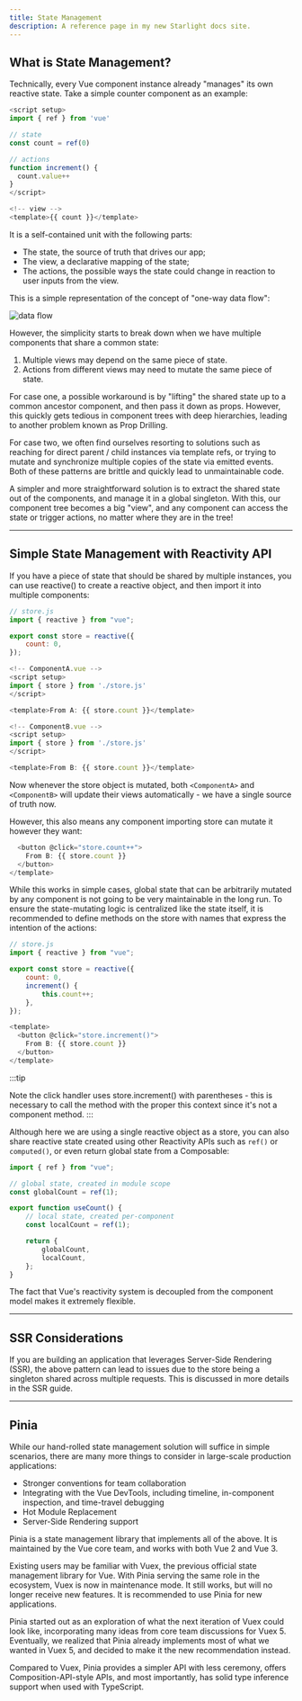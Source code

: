 ```yaml
---
title: State Management
description: A reference page in my new Starlight docs site.
---
```


## What is State Management?​

Technically, every Vue component instance already "manages" its own reactive state. Take a simple counter component as an example:

```js
<script setup>
import { ref } from 'vue'

// state
const count = ref(0)

// actions
function increment() {
  count.value++
}
</script>

<!-- view -->
<template>{{ count }}</template>
```

It is a self-contained unit with the following parts:

- The state, the source of truth that drives our app;
- The view, a declarative mapping of the state;
- The actions, the possible ways the state could change in reaction to user inputs from the view.

This is a simple representation of the concept of "one-way data flow":

![data flow](https://res.cloudinary.com/dmvphwhvc/image/upload/v1749474635/dataflow_hrywuu.png)

However, the simplicity starts to break down when we have multiple components that share a common state:

1. Multiple views may depend on the same piece of state.
2. Actions from different views may need to mutate the same piece of state.

For case one, a possible workaround is by "lifting" the shared state up to a common ancestor component, and then pass it down as props. However, this quickly gets tedious in component trees with deep hierarchies, leading to another problem known as Prop Drilling.

For case two, we often find ourselves resorting to solutions such as reaching for direct parent / child instances via template refs, or trying to mutate and synchronize multiple copies of the state via emitted events. Both of these patterns are brittle and quickly lead to unmaintainable code.

A simpler and more straightforward solution is to extract the shared state out of the components, and manage it in a global singleton. With this, our component tree becomes a big "view", and any component can access the state or trigger actions, no matter where they are in the tree!

---

## Simple State Management with Reactivity API​

If you have a piece of state that should be shared by multiple instances, you can use reactive() to create a reactive object, and then import it into multiple components:

```js
// store.js
import { reactive } from "vue";

export const store = reactive({
	count: 0,
});
```

```js
<!-- ComponentA.vue -->
<script setup>
import { store } from './store.js'
</script>

<template>From A: {{ store.count }}</template>
```

```js
<!-- ComponentB.vue -->
<script setup>
import { store } from './store.js'
</script>

<template>From B: {{ store.count }}</template>
```

Now whenever the store object is mutated, both `<ComponentA>` and `<ComponentB>` will update their views automatically - we have a single source of truth now.

However, this also means any component importing store can mutate it however they want:

```js
  <button @click="store.count++">
    From B: {{ store.count }}
  </button>
</template>
```

While this works in simple cases, global state that can be arbitrarily mutated by any component is not going to be very maintainable in the long run. To ensure the state-mutating logic is centralized like the state itself, it is recommended to define methods on the store with names that express the intention of the actions:

```js
// store.js
import { reactive } from "vue";

export const store = reactive({
	count: 0,
	increment() {
		this.count++;
	},
});
```

```js
<template>
  <button @click="store.increment()">
    From B: {{ store.count }}
  </button>
</template>
```

:::tip

Note the click handler uses store.increment() with parentheses - this is necessary to call the method with the proper this context since it's not a component method.
:::

Although here we are using a single reactive object as a store, you can also share reactive state created using other Reactivity APIs such as `ref()` or `computed()`, or even return global state from a Composable:

```js
import { ref } from "vue";

// global state, created in module scope
const globalCount = ref(1);

export function useCount() {
	// local state, created per-component
	const localCount = ref(1);

	return {
		globalCount,
		localCount,
	};
}
```

The fact that Vue's reactivity system is decoupled from the component model makes it extremely flexible.

---

## SSR Considerations​

If you are building an application that leverages Server-Side Rendering (SSR), the above pattern can lead to issues due to the store being a singleton shared across multiple requests. This is discussed in more details in the SSR guide.

---

## Pinia​

While our hand-rolled state management solution will suffice in simple scenarios, there are many more things to consider in large-scale production applications:

- Stronger conventions for team collaboration
- Integrating with the Vue DevTools, including timeline, in-component inspection, and time-travel debugging
- Hot Module Replacement
- Server-Side Rendering support

Pinia is a state management library that implements all of the above. It is maintained by the Vue core team, and works with both Vue 2 and Vue 3.

Existing users may be familiar with Vuex, the previous official state management library for Vue. With Pinia serving the same role in the ecosystem, Vuex is now in maintenance mode. It still works, but will no longer receive new features. It is recommended to use Pinia for new applications.

Pinia started out as an exploration of what the next iteration of Vuex could look like, incorporating many ideas from core team discussions for Vuex 5. Eventually, we realized that Pinia already implements most of what we wanted in Vuex 5, and decided to make it the new recommendation instead.

Compared to Vuex, Pinia provides a simpler API with less ceremony, offers Composition-API-style APIs, and most importantly, has solid type inference support when used with TypeScript.
